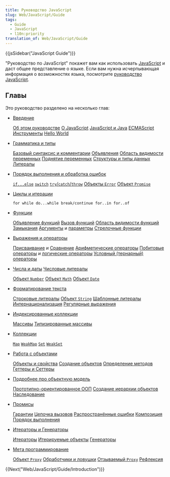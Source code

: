 ```yaml
---
title: Руководство JavaScript
slug: Web/JavaScript/Guide
tags:
  - Guide
  - JavaScript
  - l10n:priority
translation_of: Web/JavaScript/Guide
---
```


{{jsSidebar("JavaScript Guide")}}

"Руководство по JavaScript" покажет вам как использовать [JavaScript](/ru/docs/Web/JavaScript) и даст общее представление о языке. Если вам нужна исчерпывающая информация о возможностях языка, посмотрите [руководство JavaScript](/ru/docs/Web/JavaScript/Reference).

## Главы

Это руководство разделено на несколько глав:

- [Введение](/ru/docs/Web/JavaScript/Guide/Введение_в_JavaScript)

  [Об этом руководстве](/ru/docs/Web/JavaScript/Guide/Введение_в_JavaScript#Где_можно_найти_информацию_о_JavaScript)
  [О JavaScript](/ru/docs/Web/JavaScript/Guide/Введение_в_JavaScript#Что_такое_JavaScript)
  [JavaScript и Java](/ru/docs/Web/JavaScript/Guide/Введение_в_JavaScript#JavaScript_и_Java)
  [ECMAScript](/ru/docs/Web/JavaScript/Guide/Введение_в_JavaScript#JavaScript_и_спецификация_ECMAScript)
  [Инструменты](/ru/docs/Web/JavaScript/Guide/Введение_в_JavaScript#Начинаем_знакомство_с_JavaScript)
  [Hello World](/ru/docs/Web/JavaScript/Guide/Введение_в_JavaScript#Hello_world)

- [Грамматика и типы](/ru/docs/Web/JavaScript/Guide/Grammar_and_types)

  [Базовый синтаксис и комментарии](/ru/docs/Web/JavaScript/Guide/Grammar_and_types#Основы)
  [Объявления](/ru/docs/Web/JavaScript/Guide/Grammar_and_types#Объявления)
  [Область видимости переменных](/ru/docs/Web/JavaScript/Guide/Grammar_and_types#Область_видимости_переменных)
  [Поднятие переменных](/ru/docs/Web/JavaScript/Guide/Grammar_and_types#Поднятие_переменных)
  [Структуры и типы данных](/ru/docs/Web/JavaScript/Guide/Grammar_and_types#Структуры_и_типы_данных)
  [Литералы](/ru/docs/Web/JavaScript/Guide/Grammar_and_types#Литералы)

- [Порядок выполнения и обработка ошибок](/ru/docs/Web/JavaScript/Guide/Control_flow_and_error_handling)

  [`if...else`](/ru/docs/Web/JavaScript/Guide/Control_flow_and_error_handling#Инструкция_if...else)
  [`switch`](/ru/docs/Web/JavaScript/Guide/Control_flow_and_error_handling#Инструкция_switch)
  [`try`/`catch`/`throw`](/ru/docs/Web/JavaScript/Guide/Control_flow_and_error_handling#Инструкции_обработки_исключений)
  [Объекты `Error`](/ru/docs/Web/JavaScript/Guide/Control_flow_and_error_handling#Использование_объекта_Error)
  [Объект `Promise`](/ru/docs/Web/JavaScript/Guide/Control_flow_and_error_handling#Объект_Promise)

- [Циклы и итерации](/ru/docs/Web/JavaScript/Guide/Циклы_и_итерации)

  `for while do...while break/continue for..in for..of`

<!---->

- [Функции](/ru/docs/Web/JavaScript/Guide/Functions)

  [Объявление функций](/ru/docs/Web/JavaScript/Guide/Functions#Объявление_функций)
  [Вызов функций](/ru/docs/Web/JavaScript/Guide/Functions#Вызов_функций)
  [Область видимости функций](/ru/docs/Web/JavaScript/Guide/Functions#Область_видимости_функций)
  [Замыкания](/ru/docs/Web/JavaScript/Guide/Functions#Замыкания)
  [Аргументы](/ru/docs/Web/JavaScript/Guide/Functions#%D0%98%D1%81%D0%BF%D0%BE%D0%BB%D1%8C%D0%B7%D0%BE%D0%B2%D0%B0%D0%BD%D0%B8%D0%B5_%D0%BE%D0%B1%D1%8A%D0%B5%D0%BA%D1%82%D0%B0_arguments) и [параметры](/ru/docs/Web/JavaScript/Guide/Functions#Параметры_функции)
  [Стрелочные функции](/ru/docs/Web/JavaScript/Guide/Functions#Стрелочные_функции)

- [Выражения и операторы](/ru/docs/Web/JavaScript/Guide/Expressions_and_Operators)

  [Присваивание](/ru/docs/Web/JavaScript/Guide/Expressions_and_Operators#Операторы_присваивания) и [Сравнение](/ru/docs/Web/JavaScript/Guide/Expressions_and_Operators#Операторы_сравнения)
  [Арифметические операторы](/ru/docs/Web/JavaScript/Guide/Expressions_and_Operators#Арифметические_операторы)
  [Побитовые операторы](</ru/docs/Web/JavaScript/Guide/Expressions_and_Operators#Битовые_(поразрядные)_операторы>) и [логические операторы](/ru/docs/Web/JavaScript/Guide/Expressions_and_Operators#Логические_операторы)
  [Условный (тернарный) операторы](</ru/docs/Web/JavaScript/Guide/Expressions_and_Operators#Условный_(тернарный)_оператор>)

- [Числа и даты](/ru/docs/Web/JavaScript/Guide/Numbers_and_dates) [Числовые литералы](/ru/docs/Web/JavaScript/Guide/Numbers_and_dates#Numbers)

  [Объект `Number`](/ru/docs/Web/JavaScript/Guide/Numbers_and_dates#Объект_Number)
  [Объект `Math`](/ru/docs/Web/JavaScript/Guide/Numbers_and_dates#Объект_Math)
  [Объект `Date`](/ru/docs/Web/JavaScript/Guide/Numbers_and_dates#Объект_Date)

- [Форматирование текста](/ru/docs/Web/JavaScript/Guide/Text_formatting)

  [Строковые литералы](/ru/docs/Web/JavaScript/Guide/Text_formatting#Строковые_литералы)
  [Объект `String`](/ru/docs/Web/JavaScript/Guide/Text_formatting#Объекты_String)
  [Шаблонные литералы](/ru/docs/Web/JavaScript/Guide/Text_formatting#Многострочные_шаблонные_строки)
  [Интернационализация](/ru/docs/Web/JavaScript/Guide/Text_formatting#Интернационализация)
  [Регулярные выражения](/ru/docs/Web/JavaScript/Guide/Regular_Expressions#Работа_с_Регулярными_Выражениями)

<!---->

- [Индексированные коллекции](/ru/docs/Web/JavaScript/Guide/Indexed_collections)

  [Массивы](/ru/docs/Web/JavaScript/Guide/Indexed_collections#Array_объект)
  [Типизированные массивы](/ru/docs/Web/JavaScript/Guide/Indexed_collections#Типизированные_массивы)

- [Коллекции](/ru/docs/Web/JavaScript/Guide/Keyed_collections)

  [`Map`](/ru/docs/Web/JavaScript/Guide/Keyed_collections#Тип_Map)
  [`WeakMap`](/ru/docs/Web/JavaScript/Guide/Keyed_collections#Тип_WeakMap)
  [`Set`](/ru/docs/Web/JavaScript/Guide/Keyed_collections#Тип_Set)
  [`WeakSet`](/ru/docs/Web/JavaScript/Guide/Keyed_collections#Тип_WeakSet)

- [Работа с объектами](/ru/docs/Web/JavaScript/Guide/Working_with_Objects)

  [Объекты и свойства](/ru/docs/Web/JavaScript/Guide/Working_with_Objects#Объекты_и_свойства)
  [Создание объектов](/ru/docs/Web/JavaScript/Guide/Working_with_Objects#Создание_новых_объектов)
  [Определение методов](/ru/docs/Web/JavaScript/Guide/Working_with_Objects#Определение_методов)
  [Геттеры и Сеттеры](/ru/docs/Web/JavaScript/Guide/Working_with_Objects#Определение_геттеров_и_сеттеров)

- [Подробнее про объектную модель](/ru/docs/Web/JavaScript/Guide/Details_of_the_Object_Model)

  [Прототипно-ориентированное ООП](/ru/docs/Web/JavaScript/Guide/Details_of_the_Object_Model#Языки_основанные_на_классах_против_Прототипно-ориентированных_языков)
  [Создание иерархии объектов](/ru/docs/Web/JavaScript/Guide/Details_of_the_Object_Model#Создание_иерархии)
  [Наследование](/ru/docs/Web/JavaScript/Guide/Details_of_the_Object_Model#Наследование_свойств)

<!---->

- [Промисы](/ru/docs/Web/JavaScript/Guide/Ispolzovanie_promisov)

  [Гарантии](/ru/docs/Web/JavaScript/Guide/Ispolzovanie_promisov#Гарантии)
  [Цепочка вызовов](/ru/docs/Web/JavaScript/Guide/Ispolzovanie_promisov#Цепочка_вызовов)
  [Распространённые ошибки](/ru/docs/Web/JavaScript/Guide/Ispolzovanie_promisov#Распространение_ошибки)
  [Композиция](/ru/docs/Web/JavaScript/Guide/Ispolzovanie_promisov#Композиция)
  [Порядок выполнения](/ru/docs/Web/JavaScript/Guide/Ispolzovanie_promisov#Порядок_выполнения)

- [Итераторы и Генераторы](/ru/docs/Web/JavaScript/Guide/Iterators_and_Generators)

  [Итераторы](/ru/docs/Web/JavaScript/Guide/Iterators_and_Generators#Итераторы)
  [Итерируемые объекты](/ru/docs/Web/JavaScript/Guide/Iterators_and_Generators#Итерируемые_объекты)
  [Генераторы](/ru/docs/Web/JavaScript/Guide/Iterators_and_Generators#Генераторы)

- [Мета
  программирование](/ru/docs/Web/JavaScript/Guide/Meta_programming)

  [Объект `Proxy`](/ru/docs/Web/JavaScript/Guide/Meta_programming#Объекты_Proxy)
  [Обработчики и ловушки](/ru/docs/Web/JavaScript/Guide/Meta_programming#Обработчики_и_ловушки)
  [Отзываемый `Proxy`](/ru/docs/Web/JavaScript/Guide/Meta_programming#Отзываемый_Proxy)
  [Рефлексия](/ru/docs/Web/JavaScript/Guide/Meta_programming#Рефлексия)

{{Next("Web/JavaScript/Guide/Introduction")}}
